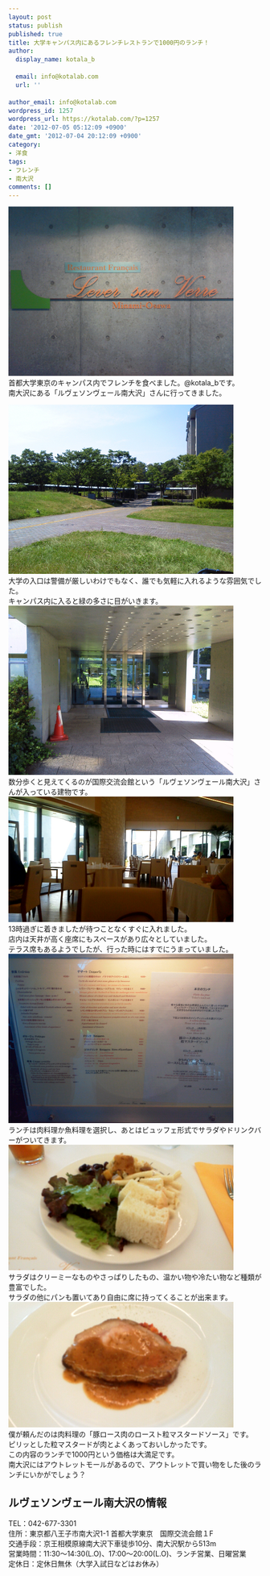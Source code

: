 ```yaml
---
layout: post
status: publish
published: true
title: 大学キャンパス内にあるフレンチレストランで1000円のランチ！
author:
  display_name: kotala_b

  email: info@kotalab.com
  url: ''

author_email: info@kotalab.com
wordpress_id: 1257
wordpress_url: https://kotalab.com/?p=1257
date: '2012-07-05 05:12:09 +0900'
date_gmt: '2012-07-04 20:12:09 +0900'
category:
- 洋食
tags:
- フレンチ
- 南大沢
comments: []
---
```

<p><a href="/wp-content/uploads/french_120705_03.jpg" target="_blank"><img src="/wp-content/uploads/french_120705_03.jpg" alt="" title="french_120705_03" width="448" height="336" class="alignnone size-full wp-image-1261" /></a><br />
首都大学東京のキャンパス内でフレンチを食べました。@kotala_bです。<br />
南大沢にある「ルヴェソンヴェール南大沢」さんに行ってきました。<br />
</p>
<!--more-->
<p><a href="/wp-content/uploads/french_120705_01.jpg" target="_blank"><img src="/wp-content/uploads/french_120705_01.jpg" alt="" title="french_120705_01" width="448" height="336" class="alignnone size-full wp-image-1259" /></a><br />
大学の入口は警備が厳しいわけでもなく、誰でも気軽に入れるような雰囲気でした。<br />
キャンパス内に入ると緑の多さに目がいきます。<br />
<a href="/wp-content/uploads/french_120705_02.jpg" target="_blank"><img src="/wp-content/uploads/french_120705_02.jpg" alt="" title="french_120705_02" width="448" height="336" class="alignnone size-full wp-image-1260" /></a><br />
数分歩くと見えてくるのが国際交流会館という「ルヴェソンヴェール南大沢」さんが入っている建物です。<br />
<a href="/wp-content/uploads/french_120705_06.jpg" target="_blank"><img src="/wp-content/uploads/french_120705_06.jpg" alt="" title="french_120705_06" width="448" height="249" class="alignnone size-full wp-image-1258" /></a><br />
13時過ぎに着きましたが待つことなくすぐに入れました。<br />
店内は天井が高く座席にもスペースがあり広々としていました。<br />
テラス席もあるようでしたが、行った時にはすでにうまっていました。<br />
<a href="/wp-content/uploads/french_120705_07.jpg" target="_blank"><img src="/wp-content/uploads/french_120705_07.jpg" alt="" title="french_120705_07" width="448" height="336" class="alignnone size-full wp-image-1268" /></a><br />
ランチは肉料理か魚料理を選択し、あとはビュッフェ形式でサラダやドリンクバーがついてきます。<br />
<a href="/wp-content/uploads/french_120705_04.jpg" target="_blank"><img src="/wp-content/uploads/french_120705_04.jpg" alt="" title="french_120705_04" width="448" height="249" class="alignnone size-full wp-image-1262" /></a><br />
サラダはクリーミーなものやさっぱりしたもの、温かい物や冷たい物など種類が豊富でした。<br />
サラダの他にパンも置いてあり自由に席に持ってくることが出来ます。<br />
<a href="/wp-content/uploads/french_120705_05.jpg" target="_blank"><img src="/wp-content/uploads/french_120705_05.jpg" alt="" title="french_120705_05" width="448" height="249" class="alignnone size-full wp-image-1263" /></a><br />
僕が頼んだのは肉料理の「豚ロース肉のロースト粒マスタードソース」です。<br />
ピリッとした粒マスタードが肉とよくあっておいしかったです。<br />
この内容のランチで1000円という価格は大満足です。<br />
南大沢にはアウトレットモールがあるので、アウトレットで買い物をした後のランチにいかがでしょう？</p>
<h2>ルヴェソンヴェール南大沢の情報</h2>
<p>TEL：042-677-3301<br />
住所：東京都八王子市南大沢1-1 首都大学東京　国際交流会館１F<br />
交通手段：京王相模原線南大沢下車徒歩10分、南大沢駅から513m<br />
営業時間：11:30～14:30(L.O)、17:00～20:00(L.O)、ランチ営業、日曜営業<br />
定休日：定休日無休（大学入試日などはお休み）</p>
